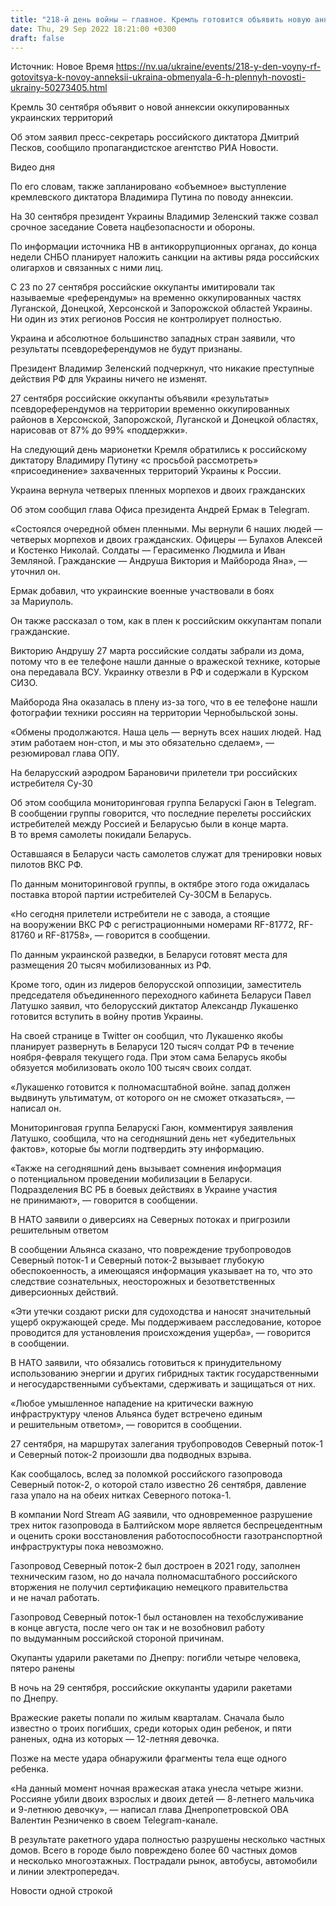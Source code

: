 ```yaml
---
title: "218-й день войны — главное. Кремль готовится объявить новую аннексию, Украина вернула 6-х пленных, в Беларуси появились истребители РФ"
date: Thu, 29 Sep 2022 18:21:00 +0300
draft: false
---
```

Источник: Новое Время https://nv.ua/ukraine/events/218-y-den-voyny-rf-gotovitsya-k-novoy-anneksii-ukraina-obmenyala-6-h-plennyh-novosti-ukrainy-50273405.html


 Кремль 30 сентября объявит о новой аннексии оккупированных украинских территорий

Об этом заявил пресс-секретарь российского диктатора Дмитрий Песков, сообщило пропагандистское агентство РИА Новости.

 Видео дня   

По его словам, также запланировано «объемное» выступление кремлевского диктатора Владимира Путина по поводу аннексии.

На 30 сентября президент Украины Владимир Зеленский также созвал срочное заседание Совета нацбезопасности и обороны.

По информации источника НВ в антикоррупционных органах, до конца недели СНБО планирует наложить санкции на активы ряда российских олигархов и связанных с ними лиц.

 С 23 по 27 сентября российские оккупанты имитировали так называемые «референдумы» на временно оккупированных частях Луганской, Донецкой, Херсонской и Запорожской областей Украины. Ни один из этих регионов Россия не контролирует полностью.

Украина и абсолютное большинство западных стран заявили, что результаты псевдореферендумов не будут признаны.

Президент Владимир Зеленский подчеркнул, что никакие преступные действия РФ для Украины ничего не изменят.

27 сентября российские оккупанты объявили «результаты» псевдореферендумов на территории временно оккупированных районов в Херсонской, Запорожской, Луганской и Донецкой областях, нарисовав от 87% до 99% «поддержки».

На следующий день марионетки Кремля обратились к российскому диктатору Владимиру Путину «с просьбой рассмотреть» «присоединение» захваченных территорий Украины к России.

Украина вернула четверых пленных морпехов и двоих гражданских

Об этом сообщил глава Офиса президента Андрей Ермак в Telegram.

«Состоялся очередной обмен пленными. Мы вернули 6 наших людей — четверых морпехов и двоих гражданских. Офицеры — Булахов Алексей и Костенко Николай. Солдаты — Герасименко Людмила и Иван Земляной. Гражданские — Андруша Виктория и Майборода Яна», — уточнил он.

Ермак добавил, что украинские военные участвовали в боях за Мариуполь.

Он также рассказал о том, как в плен к российским оккупантам попали гражданские.

Викторию Андрушу 27 марта российские солдаты забрали из дома, потому что в ее телефоне нашли данные о вражеской технике, которые она передавала ВСУ. Украинку отвезли в РФ и содержали в Курском СИЗО.

Майборода Яна оказалась в плену из-за того, что в ее телефоне нашли фотографии техники россиян на территории Чернобыльской зоны.

«Обмены продолжаются. Наша цель — вернуть всех наших людей. Над этим работаем нон-стоп, и мы это обязательно сделаем», — резюмировал глава ОПУ.

 На беларусский аэродром Барановичи прилетели три российских истребителя Су-30

 Об этом сообщила мониторинговая группа Беларускі Гаюн в Telegram. В сообщении группы говорится, что последние перелеты российских истребителей между Россией и Беларусью были в конце марта. В то время самолеты покидали Беларусь.

 Оставшаяся в Беларуси часть самолетов служат для тренировки новых пилотов ВКС РФ.

 По данным мониторинговой группы, в октябре этого года ожидалась поставка второй партии истребителей Су-30СМ в Беларусь.

«Но сегодня прилетели истребители не с завода, а стоящие на вооружении ВКС РФ с регистрационными номерами RF-81772, RF-81760 и RF-81758», — говорится в сообщении.

 По данным украинской разведки, в Беларуси готовят места для размещения 20 тысяч мобилизованных из РФ.

Кроме того, один из лидеров белорусской оппозиции, заместитель председателя объединенного переходного кабинета Беларуси Павел Латушко заявил, что белорусский диктатор Александр Лукашенко готовится вступить в войну против Украины.

На своей странице в Twitter он сообщил, что Лукашенко якобы планирует развернуть в Беларуси 120 тысяч солдат РФ в течение ноября-февраля текущего года. При этом сама Беларусь якобы обязуется мобилизовать около 100 тысяч своих солдат.

«Лукашенко готовится к полномасштабной войне. запад должен выдвинуть ультиматум, от которого он не сможет отказаться», — написал он.

Мониторинговая группа Беларускі Гаюн, комментируя заявления Латушко, сообщила, что на сегодняшний день нет «убедительных фактов», которые бы могли подтвердить эту информацию.

«Также на сегодняшний день вызывает сомнения информация о потенциальном проведении мобилизации в Беларуси. Подразделения ВС РБ в боевых действиях в Украине участия не принимают», — говорится в сообщении.

В НАТО заявили о диверсиях на Северных потоках и пригрозили решительным ответом

В сообщении Альянса сказано, что повреждение трубопроводов Северный поток-1 и Северный поток-2 вызывает глубокую обеспокоенность, а имеющаяся информация указывает на то, что это следствие сознательных, неосторожных и безответственных диверсионных действий.

«Эти утечки создают риски для судоходства и наносят значительный ущерб окружающей среде. Мы поддерживаем расследование, которое проводится для установления происхождения ущерба», — говорится в сообщении.

 В НАТО заявили, что обязались готовиться к принудительному использованию энергии и других гибридных тактик государственными и негосударственными субъектами, сдерживать и защищаться от них.

«Любое умышленное нападение на критически важную инфраструктуру членов Альянса будет встречено единым и решительным ответом», — говорится в сообщении.

 27 сентября, на маршрутах залегания трубопроводов Северный поток-1 и Северный поток-2 произошли два подводных взрыва.

 Как сообщалось, вслед за поломкой российского газопровода Северный поток-2, о которой стало известно 26 сентября, давление газа упало на на обеих нитках Северного потока-1.

 В компании Nord Stream AG заявили, что одновременное разрушение трех ниток газопровода в Балтийском море является беспрецедентным и оценить сроки восстановления работоспособности газотранспортной инфраструктуры пока невозможно.

 Газопровод Северный поток-2 был достроен в 2021 году, заполнен техническим газом, но до начала полномасштабного российского вторжения не получил сертификацию немецкого правительства и не начал работать.

 Газопровод Северный поток-1 был остановлен на техобслуживание в конце августа, после чего он так и не возобновил работу по выдуманным российской стороной причинам.

Окупанты ударили ракетами по Днепру: погибли четыре человека, пятеро ранены

 В ночь на 29 сентября, российские оккупанты ударили ракетами по Днепру.

 Вражеские ракеты попали по жилым кварталам. Сначала было известно о троих погибших, среди которых один ребенок, и пяти раненых, одна из которых — 12-летняя девочка.

Позже на месте удара обнаружили фрагменты тела еще одного ребенка.

«На данный момент ночная вражеская атака унесла четыре жизни. Россияне убили двоих взрослых и двоих детей — 8-летнего мальчика и 9-летнюю девочку», — написал глава Днепропетровской ОВА Валентин Резниченко в своем Telegram-канале.

 В результате ракетного удара полностью разрушены несколько частных домов. Всего в городе было повреждено более 60 частных домов и несколько многоэтажных. Пострадали рынок, автобусы, автомобили и линии электропередач.

Новости одной строкой



